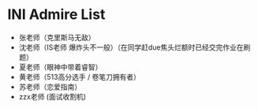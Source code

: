 # INI Admire List

- 张老师（克里斯马无敌）
- 沈老师（IS老师 爆炸头不一般）（在同学赶due焦头烂额时已经交完作业在刷题）
- 夏老师（眼神中带着睿智）
- 黄老师（513高分选手 / 卷笔刀拥有者）
- 苏老师（恋爱指南）
- zzx老师 (面试收割机)
